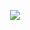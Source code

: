 <p align="center">
  <img  src="https://www.eltonyoga.com/wp-content/uploads/2020/08/SamkhyaC.png">
</p>
